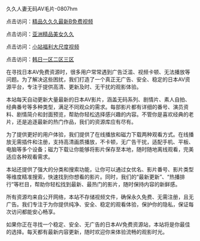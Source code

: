 久久人妻无码AⅤ毛片-0807hm

点击访问：<a href="https://heiliaoxqkkct.pages.dev">精品久久久最新B免费视频</a>

点击访问：<a href="https://heiliaoga6s9v.pages.dev">亚洲精品美女久久</a>

点击访问：<a href="https://heiliao2dmwwy.pages.dev">小站福利大尺度视频</a>

点击访问：<a href="https://heiliaozj3tjd.pages.dev">韩日一区二区三区</a>


在寻找日本AV免费资源时，很多用户常常遇到广告泛滥、视频卡顿、无法播放等问题。为了解决这些困扰，我们打造了一个真正无广告、安全、稳定的日本AV资源平台，专注于提供高清、更新及时、无干扰的观影体验。

本站每天自动更新大量最新的日本AV影片，涵盖无码系列、剧情片、素人自拍、经典番号等多种类型，满足不同观众的需求。每部影片都有详细的番号、演员资料、剧情简介和封面预览，帮助你轻松选择感兴趣的内容。不管你是喜欢经典的老片，还是追逐最新的热门作品，我们的资源库应有尽有。

为了提供更好的用户体验，我们提供了在线播放和磁力下载两种观看方式。在线播放无需插件和注册，支持高清画质播放，不卡顿，无广告干扰，适配手机、平板、电脑等多个设备；磁力下载让你能够将影片保存至本地，随时随地离线观看，完美适应各种观看需求。

本站还提供了强大的分类和搜索功能，让你可以通过女优名、影片番号、影片类型等维度精准搜索，快速找到你想看的影片。同时，我们的“最新更新”、“热播排行”等栏目，帮助你轻松找到最新、最热门的影片，随时保持内容的新鲜感。

所有资源均来自公开网络，本站不存储视频文件，确保永久免费、无需注册，且无广告。我们专注于为你提供纯净、安全、稳定的观看体验，保护你的隐私，保证每次访问都能安心畅享。

如果你正在寻找一个稳定、安全、无广告的日本AV免费资源站，本站将是你最佳的选择。每天都有最新内容更新，随时欢迎你来体验流畅的观影时光。


<span style="display:none;">[Canonical link](https://github.com/ss00026/98503 ）</span>
